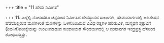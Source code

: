 +++
title = "11 ಹೇಮ ನಿರ್ಮಿತ"

+++
11. ಎಲ್ಲೆಲ್ಲಿ ನೋಡಿದರೂ ಚಿನ್ನದಿಂದ ನಿರ್ಮಿಸಿದ ದೇವಸ್ಥಾನದ ಸಾಲುಗಳು, ಹೇಮಮಾರ್ಗದಲ್ಲಿ ಆದಿಶೇಷನ ಹೆಡೆಯಲ್ಲಿರುವ ಮಣಿಗಳಂತೆ ಮಣಿಗಳನ್ನು ಒಳಗೊಂಡಿರುವ ವಿವಿಧ ರತ್ನಗಳ ಹರಡುವಿಕೆ, ಮನ್ಮಥನ ಶತ್ರುವಿಗೆ (ಶಿವನಿಗೆ)ಪರೀಕ್ಷೆಯನ್ನು ಉಂಟುಮಾಡುವ ಸುಂದರಿಯರ ಸೌಂದರ್ಯದಲ್ಲಿ ಆ ಮಹಾನಗರ ಇಂದ್ರಪ್ರಸ್ಥ ಹೆಸರಿಂದ ಶೋಭಿಸುತ್ತಿತ್ತು.